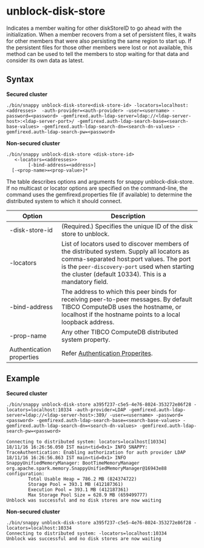 # unblock-disk-store
Indicates a member waiting for other diskStoreID to go ahead with the initialization. When a member recovers from a set of persistent files, it waits for other members that were also persisting the same region to start up. If the persistent files for those other members were lost or not available, this method can be used to tell the members to stop waiting for that data and consider its own data as latest.

## Syntax

**Secured cluster**

```
./bin/snappy unblock-disk-store<disk-store-id> -locators=localhost:<addresses>  -auth-provider=<auth-provider> -user=<username> -password=<password> -gemfirexd.auth-ldap-server=ldap://<ldap-server-host>:<ldap-server-port>/ -gemfirexd.auth-ldap-search-base=<search-base-values> -gemfirexd.auth-ldap-search-dn=<search-dn-values> -gemfirexd.auth-ldap-search-pw=<password>
```

**Non-secured cluster**

```pre
./bin/snappy unblock-disk-store <disk-store-id>
   <-locators=<addresses>> 
        [-bind-address=<address>] 
  [-<prop-name>=<prop-value>]*
```

The table describes options and arguments for snappy unblock-disk-store. If no multicast or locator options are specified on the command-line, the command uses the gemfirexd.properties file (if available) to determine the distributed system to which it should connect.

|Option|Description|
|-|-|
|-disk-store-id|(Required.) Specifies the unique ID of the disk store to unblock.| 
|-locators|List of locators used to discover members of the distributed system. Supply all locators as comma-separated host:port values. The port is the `peer-discovery-port` used when starting the cluster (default 10334). This is a mandatory field.|
|-bind-address|The address to which this peer binds for receiving peer-to-peer messages. By default TIBCO ComputeDB uses the hostname, or localhost if the hostname points to a local loopback address.|
|-prop-name|Any other TIBCO ComputeDB distributed system property.|
|Authentication properties| Refer [Authentication Properites](/security/launching_the_cluster_in_secure_mode.md#authproperties).|


## Example

**Secured cluster**

```
./bin/snappy unblock-disk-store a395f237-c5e5-4e76-8024-353272e86f28 -locators=localhost:10334 -auth-provider=LDAP -gemfirexd.auth-ldap-server=ldap://<ldap-server-host>:389/ -user=<username> -password=<password> -gemfirexd.auth-ldap-search-base=<search-base-values> -gemfirexd.auth-ldap-search-dn=<search-dn-values> -gemfirexd.auth-ldap-search-pw=<password>

Connecting to distributed system: locators=localhost[10334]
18/11/16 16:26:56.050 IST main<tid=0x1> INFO SNAPPY: TraceAuthentication: Enabling authorization for auth provider LDAP
18/11/16 16:26:56.863 IST main<tid=0x1> INFO SnappyUnifiedMemoryManager: BootTimeMemoryManager org.apache.spark.memory.SnappyUnifiedMemoryManager@16943e88 configuration:
		Total Usable Heap = 786.2 MB (824374722)
		Storage Pool = 393.1 MB (412187361)
		Execution Pool = 393.1 MB (412187361)
		Max Storage Pool Size = 628.9 MB (659499777)
Unblock was successful and no disk stores are now waiting
```

**Non-secured cluster**

```pre
./bin/snappy unblock-disk-store a395f237-c5e5-4e76-8024-353272e86f28 -locators=localhost:10334
Connecting to distributed system: -locators=localhost:10334
Unblock was successful and no disk stores are now waiting
```

